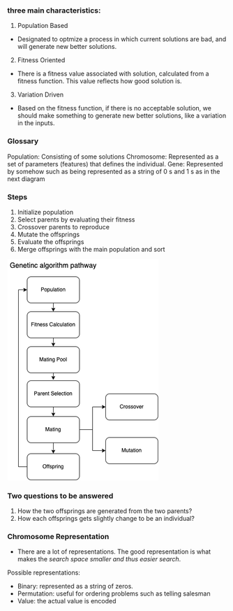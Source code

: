 ### three main characteristics:
1. Population Based
  - Designated to optmize a process in which current solutions are bad, and will generate new better solutions.
2. Fitness Oriented
  - There is a fitness value associated with solution, calculated from a fitness function. This value reflects how good solution is.
3. Variation Driven
  - Based on the fitness function, if there is no acceptable solution, we should make something to generate new better solutions, like a variation in the inputs.

### Glossary
  Population: Consisting of some solutions 
  Chromosome: Represented as a set of parameters (features) that defines the individual.
  Gene: Represented by somehow such as being represented as a string of 0 s and 1 s as in the next diagram

### Steps
1. Initialize population
2. Select parents by evaluating their fitness
3. Crossover parents to reproduce
4. Mutate the offsprings
5. Evaluate the offsprings
6. Merge offsprings with the main population and sort

![steps](image.png)

### Two questions to be answered
1. How the two offsprings are generated from the two parents?
2. How each offsprings gets slightly change to be an individual?

### Chromosome Representation
- There are a lot of representations. The good representation is what makes the *search space smaller and thus easier search*.

Possible representations:
- Binary: represented as a string of zeros.
- Permutation: useful for ordering problems such as telling salesman
- Value: the actual value is encoded